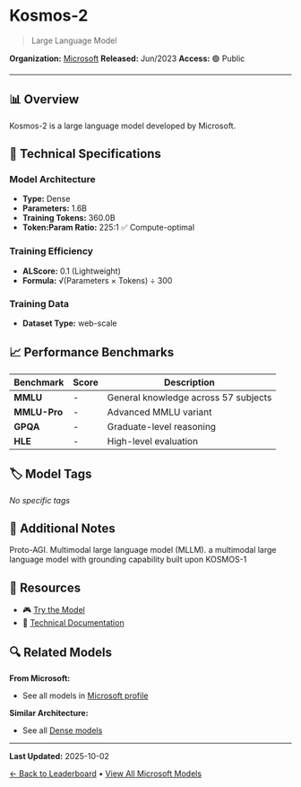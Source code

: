 # Kosmos-2

> Large Language Model

**Organization:** [Microsoft](../../labs/microsoft.md)
**Released:** Jun/2023
**Access:** 🟢 Public

---

## 📊 Overview

Kosmos-2 is a large language model developed by Microsoft.

## 🔧 Technical Specifications

### Model Architecture
- **Type:** Dense
- **Parameters:** 1.6B
- **Training Tokens:** 360.0B
- **Token:Param Ratio:** 225:1 ✅ Compute-optimal

### Training Efficiency
- **ALScore:** 0.1 (Lightweight)
- **Formula:** √(Parameters × Tokens) ÷ 300

### Training Data
- **Dataset Type:** web-scale

## 📈 Performance Benchmarks

| Benchmark | Score | Description |
|-----------|-------|-------------|
| **MMLU** | - | General knowledge across 57 subjects |
| **MMLU-Pro** | - | Advanced MMLU variant |
| **GPQA** | - | Graduate-level reasoning |
| **HLE** | - | High-level evaluation |

## 🏷️ Model Tags

_No specific tags_

## 📝 Additional Notes

Proto-AGI. Multimodal large language model (MLLM). a multimodal large language model with grounding capability built upon KOSMOS-1

## 🔗 Resources

- 🎮 [Try the Model](https://44e505515af066f4.gradio.app/)
- 📄 [Technical Documentation](https://arxiv.org/abs/2306.14824)

## 🔍 Related Models

**From Microsoft:**
- See all models in [Microsoft profile](../../labs/microsoft.md)

**Similar Architecture:**
- See all [Dense models](../../architectures/dense.md)

---

**Last Updated:** 2025-10-02

[← Back to Leaderboard](../../README.md) • [View All Microsoft Models](../../labs/microsoft.md)
